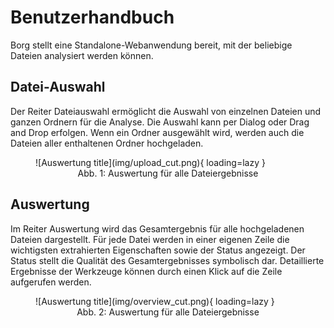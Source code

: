 # Benutzerhandbuch

Borg stellt eine Standalone-Webanwendung bereit, mit der beliebige Dateien analysiert werden können.

## Datei-Auswahl

Der Reiter Dateiauswahl ermöglicht die Auswahl von einzelnen Dateien und ganzen Ordnern für die Analyse. Die Auswahl kann per Dialog oder Drag and Drop erfolgen. Wenn ein Ordner ausgewählt wird, werden auch die Dateien aller enthaltenen Ordner hochgeladen.

<figure markdown="span">
  ![Auswertung title](img/upload_cut.png){ loading=lazy }
  <center><figcaption>Abb. 1: Auswertung für alle Dateiergebnisse</figcaption></center>
</figure>

## Auswertung

Im Reiter Auswertung wird das Gesamtergebnis für alle hochgeladenen Dateien dargestellt. Für jede Datei werden in einer eigenen Zeile die wichtigsten extrahierten Eigenschaften sowie der Status angezeigt. Der Status stellt die Qualität des Gesamtergebnisses symbolisch dar. Detaillierte Ergebnisse der Werkzeuge können durch einen Klick auf die Zeile aufgerufen werden.

<figure markdown="span">
  ![Auswertung title](img/overview_cut.png){ loading=lazy }
  <center><figcaption>Abb. 2: Auswertung für alle Dateiergebnisse</figcaption></center>
</figure>
